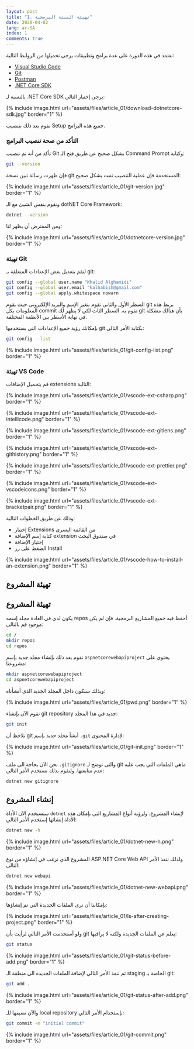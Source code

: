 ```yaml
---
layout: post
title: "1. تهيئة البيئة البرمجية"
date: 2020-04-02
lang: ar-SA
index: 1
comments: true
---
```


نعتمد في هذه الدورة على عدة برامج وتطبيقات يرجى تحميلها من الروابط التالية:

* [Visual Studio Code](https://code.visualstudio.com)
* [Git](https://git-scm.com)
* [Postman](https://www.postman.com)
* [.NET Core SDK](https://dotnet.microsoft.com/download)

بالنسبة لـ .NET Core SDK يرجى إختيار التالي:

{% include image.html url="assets/files/article_01/download-dotnetcore-sdk.jpg" border="1" %}

نقوم بعد ذلك بتنصيب Setup جميع هذه البرامج.


### []()التأكد من صحة تنصيب البرامج

تأكد من أنه تم تنصيب Git بشكل صحيح عن طريق فتح الـ Command Prompt وكتابة:

```bash
git --version
```

فإن ظهرت رسالة تبين نسخة git المستخدمة فإن عملية التنصيب تمت بشكل صحيح:

{% include image.html url="assets/files/article_01/git-version.jpg" border="1" %}

ونقوم بنفس الشيئ مع الـ dotNET Core Framework:


```bash
dotnet --version
```

ومن المفترض أن يظهر لنا:

{% include image.html url="assets/files/article_01/dotnetcore-version.jpg" border="1" %}


### []()تهيئة Git

لنقم بتعديل بعض الإعدادات المتعلقة بـ git:


```bash
git config --global user.name "Khalid Alghamidi"
git config --global user.email "kalhabish@gmail.com"
git config --global apply.whitespace nowarn
```

السطر الأول والثاني تقوم بتغير الإسم والبريد الإلكتروني حيث يقوم git بربط هذه المعلومات بكل commit تقوم به.
السطر الثاث لكي لا يظهر لك git بأن هنالك مشكلة في نهاية الأسطر بين الأنظمة المختلفة.

بإمكانك رؤية جميع الإعدادات التي يستخدمها git بكتابة الأمر التالي:

```bash
git config --list
```

{% include image.html url="assets/files/article_01/git-config-list.png" border="1" %}


### []()تهيئة VS Code

قم بتحميل الإضافات extensions التالية:

{% include image.html url="assets/files/article_01/vscode-ext-csharp.png" border="1" %}

{% include image.html url="assets/files/article_01/vscode-ext-intellicode.png" border="1" %}

{% include image.html url="assets/files/article_01/vscode-ext-gitlens.png" border="1" %}

{% include image.html url="assets/files/article_01/vscode-ext-githistory.png" border="1" %}

{% include image.html url="assets/files/article_01/vscode-ext-prettier.png" border="1" %}

{% include image.html url="assets/files/article_01/vscode-ext-vscodeicons.png" border="1" %}

{% include image.html url="assets/files/article_01/vscode-ext-bracketpair.png" border="1" %}

وذلك عن طريق الخطوات التالية:

* إختيار Extensions من القائمة اليسرى
* كتابة إسم الإضافة extension في صندوق البحث
* إختيار الإضافة
* الضغط على زر Install

{% include image.html url="assets/files/article_01/vscode-how-to-install-an-extension.png" border="1" %}

## []()تهيئة المشروع

## تهيئة المشروع

يكون لدي في العادة مجلد إسمه repos أحفظ فيه جميع المشاريع البرمجية. فإن لم يكن موجود قم بالتالي:

```bash
cd /
mkdir repos
cd repos
```

نقوم بعد ذلك بإنشاء مجلد جديد بإسم `aspnetcorewebapiproject` يحتوي على مشروعنا:


```bash
mkdir aspnetcorewebapiproject
cd aspnetcorewebapiproject
```

وبذلك سنكون داخل المجلد الجديد الذي أنشأناه:

{% include image.html url="assets/files/article_01/pwd.png" border="1" %}

نقوم الآن بإنشاء git repository جديد في هذا المجلد:

```bash
git init
```

نلاحظ أن git أنشأ مجلد جديد بإسم `.git` لإدارة المحتوى:

{% include image.html url="assets/files/article_01/git-init.png" border="1" %}

نحن الآن بحاجة الى ملف `.gitignore` والتى توضح لـ git ماهي الملفات التي يجب عليه عدم متابعتها. ولنقوم بذلك نستخدم الأمر التالي:

```bash
dotnet new gitignore
```

<!--

<https://github.com/github/gitignore/blob/master/VisualStudio.gitignore>

انسخ محتوى هذا الملف وأنشئ ملف جديد في مجلد aspnetcorewebapiproject بإسم `.gitignore` (لا تنسى النقطة في البداية) وألصق المحتوى داخل هذا الملفز

-->

## []()إنشاء المشروع

سنستخدم الآن الأداة `dotnet` لإنشاء المشروع. ولرؤية أنواع المشاريع التي بإمكان هذه الأداة إنشائها إستخدم الأمر التالي:

```bash
dotnet new -h
```

{% include image.html url="assets/files/article_01/dotnet-new-h.png" border="1" %}

المشروع الذي نرغب في إنشاؤه من نوع ASP.NET Core Web API ولذلك ننفذ الأمر التالي:

```bash
dotnet new webapi
```

{% include image.html url="assets/files/article_01/dotnet-new-webapi.png" border="1" %}

بإمكاننا أن نرى الملفات الجديدة التي تم إنشاؤها:

{% include image.html url="assets/files/article_01/ls-after-creating-project.png" border="1" %}

ولو أستخدمت الأمر التالي لرأيت بأن git يعلم عن الملفات الجديدة ولكنه لا يراقبها:

```bash
git status
```

{% include image.html url="assets/files/article_01/git-status-before-add.png" border="1" %}

ثم ننفذ الأمر التالي لإضافة الملفات الجديدة الى منطقة الـ staging الخاصة بـ git:

```bash
git add .
```

{% include image.html url="assets/files/article_01/git-status-after-add.png" border="1" %}

والآن نضيفها للـ local repository بإستخدام الأمر التالي:

```bash
git commit -m "initial commit"
```

{% include image.html url="assets/files/article_01/git-commit.png" border="1" %}


